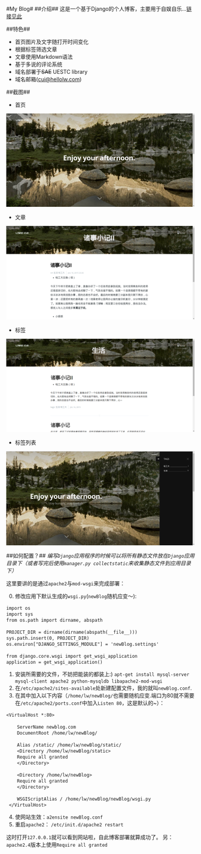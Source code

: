 #My Blog#
##介绍##
这是一个基于Django的个人博客，主要用于自娱自乐…[链接见此](www.hellolw.com) 

##特色##
* 首页图片及文字随打开时间变化
* 根据标签筛选文章
* 文章使用Markdown语法
* 基于多说的评论系统
* 域名部署于~~SAE~~ UESTC library
* 域名邮箱(cui@hellolw.com)

##截图##
* 首页

![profile](./screenShoot/profile.png) 

* 文章

![article](./screenShoot/article.png) 

* 标签

![tag](./screenShoot/tag.png)

* 标签列表

![archives](./screenShoot/archives.png)  


##如何配置？##
*编写`Django`应用程序的时候可以将所有静态文件放在`Django`应用目录下（或者写完后使用`manager.py collectstatic`来收集静态文件到应用目录下）*

这里要讲的是通过`apache2`与`mod-wsgi`来完成部署：

0. 修改应用下默认生成的`wsgi.py`(`newBlog`随机应变～):
```
import os
import sys
from os.path import dirname, abspath

PROJECT_DIR = dirname(dirname(abspath(__file__)))
sys.path.insert(0, PROJECT_DIR)
os.environ["DJANGO_SETTINGS_MODULE"] = 'newBlog.settings'

from django.core.wsgi import get_wsgi_application
application = get_wsgi_application()
```
1. 安装所需要的文件，不妨把能装的都装上:) `apt-get install mysql-server mysql-client apache2 python-mysqldb libapache2-mod-wsgi`
2.  在`/etc/apache2/sites-available`处新建配置文件，我的就叫`newBlog.conf`.
3. 在其中加入以下内容（`/home/lw/newBlog/`也需要随机应变.端口为80就不需要在`/etc/apache2/ports.conf`中加入`Listen 80`，这是默认的~）：
```
<VirtualHost *:80>

    ServerName newblog.com
    DocumentRoot /home/lw/newBlog/

    Alias /static/ /home/lw/newBlog/static/
    <Directory /home/lw/newBlog/static>
	Require all granted
    </Directory>

    <Directory /home/lw/newBlog>
	Require all granted
    </Directory>

    WSGIScriptAlias / /home/lw/newBlog/newBlog/wsgi.py
 </VirtualHost>

```
4. 使网站生效：`a2ensite newBlog.conf`
5. 重启`apache2`： `/etc/init.d/apache2 restart`

这时打开`127.0.0.1`就可以看到网站啦，自此博客部署就算成功了。
另：`apache2.4`版本上使用`Require all granted`